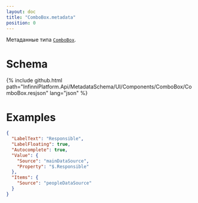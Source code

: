 ```yaml
---
layout: doc
title: "ComboBox.metadata"
position: 0
---
```


Метаданные типа [`ComboBox`](../).

# Schema

{% include github.html path="InfinniPlatform.Api/MetadataSchema/UI/Components/ComboBox/ComboBox.resjson" lang="json" %}

# Examples

```json
{
  "LabelText": "Responsible",
  "LabelFloating": true,
  "Autocomplete": true,
  "Value": {
    "Source": "mainDataSource",
    "Property": "$.Responsible"
  },
  "Items": {
    "Source": "peopleDataSource"
  }
}
```
